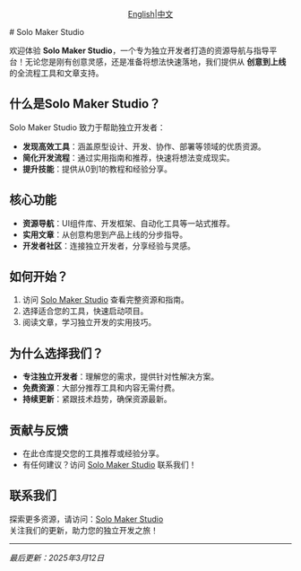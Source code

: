<p style="text-align: center;"><a href="https://github.com/kbmjj123/SoloMakerStudio/">English</a>|<a href="https://github.com/kbmjj123/SoloMakerStudio/blob/main/readme.zh.md">中文</a></p>
# Solo Maker Studio

欢迎体验 **Solo Maker Studio**，一个专为独立开发者打造的资源导航与指导平台！无论您是刚有创意灵感，还是准备将想法快速落地，我们提供从 **创意到上线** 的全流程工具和文章支持。

## 什么是Solo Maker Studio？
Solo Maker Studio 致力于帮助独立开发者：
- **发现高效工具**：涵盖原型设计、开发、协作、部署等领域的优质资源。
- **简化开发流程**：通过实用指南和推荐，快速将想法变成现实。
- **提升技能**：提供从0到1的教程和经验分享。

## 核心功能
- **资源导航**：UI组件库、开发框架、自动化工具等一站式推荐。
- **实用文章**：从创意构思到产品上线的分步指导。
- **开发者社区**：连接独立开发者，分享经验与灵感。

## 如何开始？
1. 访问 [Solo Maker Studio](https://solomakerstudio.com) 查看完整资源和指南。
2. 选择适合您的工具，快速启动项目。
3. 阅读文章，学习独立开发的实用技巧。

## 为什么选择我们？
- **专注独立开发者**：理解您的需求，提供针对性解决方案。
- **免费资源**：大部分推荐工具和内容无需付费。
- **持续更新**：紧跟技术趋势，确保资源最新。

## 贡献与反馈
- 在此仓库提交您的工具推荐或经验分享。
- 有任何建议？访问 [Solo Maker Studio](https://solomakerstudio.com) 联系我们！

## 联系我们
探索更多资源，请访问：[Solo Maker Studio](https://solomakerstudio.com)  
关注我们的更新，助力您的独立开发之旅！

---
*最后更新：2025年3月12日*
